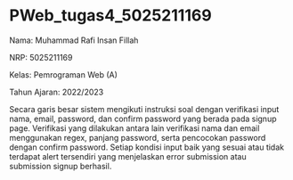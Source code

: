 # PWeb_tugas4_5025211169

Nama: Muhammad Rafi Insan Fillah

NRP: 5025211169

Kelas: Pemrograman Web (A)

Tahun Ajaran: 2022/2023

Secara garis besar sistem mengikuti instruksi soal dengan verifikasi input nama, email, password, dan confirm password yang berada pada signup page. Verifikasi yang dilakukan antara lain verifikasi nama dan email menggunakan regex, panjang password, serta pencocokan password dengan confirm password. Setiap kondisi input baik yang sesuai atau tidak terdapat alert tersendiri yang menjelaskan error submission atau submission signup berhasil.
